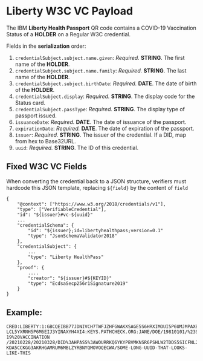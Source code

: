 # **Liberty** W3C VC Payload

The IBM **Liberty Health Passport** QR code contains a COVID-19 Vaccination Status of a **HOLDER** on a Regular W3C credential.

Fields in the **serialization** order:
1. `credentialSubject.subject.name.given`: *Required.* **STRING**. The first name of the **HOLDER**.
1. `credentialSubject.subject.name.family`: *Required.* **STRING**. The last name of the **HOLDER**.
1. `credentialSubject.subject.birthDate`: *Required.* **DATE**. The date of birth of the **HOLDER**.
1. `credentialSubject.display`: *Required.* **STRING**. The display code for the Status card.
1. `credentialSubject.passType`: *Required.* **STRING**. The display type of passport issued.
1. `issuanceDate`: *Required.* **DATE**. The date of issuance of the passport.
1. `expirationDate`: *Required.* **DATE**. The date of expiration of the passport.
1. `issuer`: *Required.* **STRING**. The issuer of the credential. If a DID, map from hex to Base32URL. 
1. `uuid`: *Required.* **STRING**. The ID of this credential.

## Fixed  W3C VC Fields

When converting the credential back to a JSON structure, verifiers must hardcode this JSON template, replacing `${field}` by the content of `field`
```
{
    "@context": ["https://www.w3.org/2018/credentials/v1"],
    "type": ["VerifiableCredential"],
    "id": "${issuer}#vc-${uuid}"
    ...
    "credentialSchema": {
        "id": "${issuer};id=libertyhealthpass;version=0.1"
        "type": "JsonSchemaValidator2018"
    },
    "credentialSubject": {
        ...
        "type": "Liberty HealthPass"
    },
    "proof": {
        ....
        "creator": "${issuer}#${KEYID}"
        "type": "EcdsaSecp256r1Signature2019"
    }
}
```

## Example:
```
CRED:LIBERTY:1:GBCQEIBB77JDNIVCH7TWFJZHFGWAKXSAGE5S6HRXIMOUI5P6UMJMPAXBC4BCCAGKO42UCH2PFCDTOY5554QJA
LCL5YXRNH5P6M6EIJ3YINAXYH4XI4:KEYS.PATHCHECK.ORG:JANE/DOE/19810101/%23999999E/COVID-19%20VACCINATION
/20210228/20210328/DID%3AHPASS%3AWOURRKQ6YKYPBVMKNSR6PSHLW2TDDS5SICFNL2HMVSU73NEO4S7Q%3AOIIAE2TJDDRS
KDA5CCKGG3AKRHGAMRUM6MBLZYRBNYQMOVOQECWA/SOME-LONG-UUID-THAT-LOOKS-LIKE-THIS
```